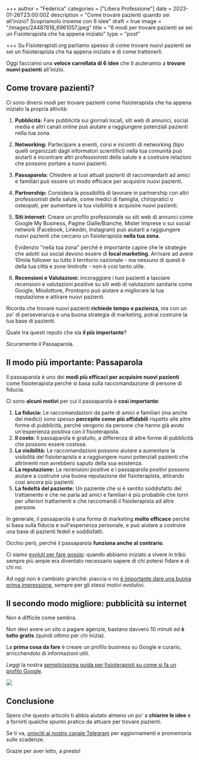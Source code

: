 +++
author = "Federica"
categories = ["Libera Professione"]
date = 2023-01-26T23:00:00Z
description = "Come trovare pazienti quando sei all'inizio? Scopriamolo insieme con 6 idee"
draft = true
image = "/images/24487816_6961057.jpeg"
title = "6 modi per trovare pazienti se sei un Fisioterapista che ha appena iniziato"
type = "post"

+++
Su Fisioterapisti.org parliamo spesso di come trovare nuovi pazienti se sei un fisioterapista che ha appena iniziato e di come trattenerli. 

Oggi facciamo una **veloce carrellata di 6 idee** che ti aiuteranno a **trovare nuovi pazienti** all'inizio.

## Come trovare pazienti?

Ci sono diversi modi per trovare pazienti come fisioterapista che ha appena iniziato la propria attività:

1. **Pubblicità:** Fare pubblicità sui giornali locali, siti web di annunci, social media e altri canali online può aiutare a raggiungere potenziali pazienti nella tua zona.
2. **Networking:** Partecipare a eventi, corsi e incontri di networking (tipo quelli organizzati dagli informatori scientifici) nella tua comunità può aiutarti a incontrare altri professionisti della salute e a costruire relazioni che possono portare a nuovi pazienti.
3. **Passaparola:** Chiedere ai tuoi attuali pazienti di raccomandarti ad amici e familiari può essere un modo efficace per acquisire nuovi pazienti.
4. **Partnership:** Considera la possibilità di lavorare in partnership con altri professionisti della salute, come medici di famiglia, chiropratici o osteopati, per aumentare la tua visibilità e acquisire nuovi pazienti.
5. **Siti internet:** Creare un profilo professionale su siti web di annunci come Google My Business, Pagine Gialle/Bianche, Mister Imprese o sui social network (Facebook, Linkedin, Instagram) può aiutarti a raggiungere nuovi pazienti che cercano un fisioterapista **nella tua zona**.

   Evidenzio "nella tua zona" perché è importante capire che le strategie che adotti sui social devono essere di **local marketing**. Arrivare ad avere 10mila follower su tutto il territorio nazionale - ma nessuno di questi è della tua città e zone limitrofe - non è così tanto utile.
6. **Recensioni e Valutazioni:** incoraggiare i tuoi pazienti a lasciare recensioni e valutazioni positive su siti web di valutazioni sanitarie come Google, Miodottore, Prontopro può aiutare a migliorare la tua reputazione e attirare nuovi pazienti.

Ricorda che trovare nuovi pazienti **richiede tempo e pazienza**, ma con un po' di perseveranza e una buona strategia di marketing, potrai costruire la tua base di pazienti.

Quale tra questi reputo che sia **il più importante**?

Sicuramente il Passaparola.

## Il modo più importante: Passaparola

Il passaparola è uno dei **modi più efficaci per acquisire nuovi pazienti** come fisioterapista perché si basa sulla raccomandazione di persone di fiducia. 

Ci sono **alcuni motivi** per cui il passaparola è **così importante**:

1. **La fiducia:** Le raccomandazioni da parte di amici e familiari (ma anche dei medici) sono spesso **percepite come più affidabili** rispetto alle altre forme di pubblicità, perché vengono da persone che hanno già avuto un'esperienza positiva con il fisioterapista.
2. **Il costo:** Il passaparola è gratuito, a differenza di altre forme di pubblicità che possono essere costose.
3. **La visibilità:** Le raccomandazioni possono aiutare a aumentare la visibilità del fisioterapista e a raggiungere nuovi potenziali pazienti che altrimenti non avrebbero saputo della sua esistenza.
4. **La reputazione:** Le recensioni positive e i passaparola positivi possono aiutare a costruire una buona reputazione del fisioterapista, attirando così ancora più pazienti.
5. **La fedeltà del paziente:** Un paziente che si è sentito soddisfatto del trattamento e che ne parla ad amici e familiari è più probabile che torni per ulteriori trattamenti e che raccomandi il fisioterapista ad altre persone.

In generale, il passaparola è una forma di marketing **molto efficace** perché si basa sulla fiducia e sull'esperienza personale, e può aiutare a costruire una base di pazienti fedeli e soddisfatti.

Occhio però, perché il passaparola **funziona anche al contrario**.

Ci siamo [evoluti per fare gossip](https://www.focus.it/comportamento/psicologia/perche-il-gossip-piace-a-tutti "Focus | Perché il gossip piace davvero a tutti?"): quando abbiamo iniziato a vivere in tribù sempre più ampie era diventato necessario sapere di chi potersi fidare e di chi no.

Ad oggi non è cambiato granchè: piaccia o no [è importante dare una buona prima impressione](https://www.focus.it/comportamento/psicologia/quanto-vale-la-prima-impressione "Focus | Quanto vale la prima impressione?"), sempre per gli stessi motivi evolutivi.

## Il secondo modo migliore: pubblicità su internet

Non è difficile come sembra. 

Non devi avere un sito o pagare agenzie, bastano davvero 10 minuti ed **è tutto gratis** (quindi ottimo per chi inizia). 

La **prima cosa da fare** è creare un profilo business su Google e curarlo, arricchendolo di informazioni utili. 

Leggi la nostra [semplicissima guida per fisioterapisti su come si fa un profilo Google](https://fisioterapisti.org/da-dove-provengono-i-miei-pazienti-internet/ "Come trovare pazienti | Panoramica Internet").

![](/images/austin-distel-tlzhfrlj6ny-unsplash.jpg)

## Conclusione

Spero che questo articolo ti abbia aiutato almeno un po' a **chiarire le idee** e a fornirti qualche spunto pratico da attuare per trovare pazienti.

Se ti va, [unisciti al nostro canale Telegram](https://t.me/fisioterapisti_official "Fisioterapisti_Official | Telegram") per aggiornamenti e promemoria sulle scadenze.

Grazie per aver letto, a presto!